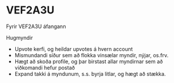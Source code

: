 # VEF2A3U
Fyrir VEF2A3U áfangann


Hugmyndir
* Upvote kerfi, og heildar upvotes á hvern account
* Mismundandi síður sem að flokka vinsælar myndir, nýjar, os.frv.
* Hægt að skoða profile, og þar birstast allar myndirnar sem að viðkomandi hefur postað
* Expand takki á myndunum, s.s. byrja litlar, og hægt að stækka.
